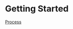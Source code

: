 <!-- type: row -->

<!-- type: card
description: Our Developer Guides provide detailed information and best practices for integrating our APIs and payment solutions. Select a topic below to get started.
-->

<!-- type: row-end -->

# Getting Started

<!-- type: row -->

<!-- type: card
title: Integration Process Overview
description: Provides a high-level overview of the integration and workflow
link: ../../../../docs/documentation/IntegrationProcessOverview.md

<!-- type: row-end -->

[Process](../docs/documentation/IntegrationProcessOverview.md)
